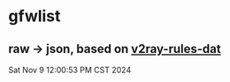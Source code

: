 # gfwlist
## raw -> json, based on [v2ray-rules-dat](https://github.com/Loyalsoldier/v2ray-rules-dat)
Sat Nov  9 12:00:53 PM CST 2024

